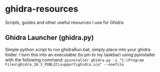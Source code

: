 # ghidra-resources
Scripts, guides and other useful resources I use for Ghidra

## Ghidra Launcher (ghidra.py)
Simple python script to run ghidraRun.bat, simply place into your ghidra folder. I turn this into an executable (to pin to my taskbar) using pyinstaller with the following command:
``pyinstaller ghidra.py -i "C:\Program Files\ghidra_10.3_PUBLIC\support\ghidra.ico" --onefile``
